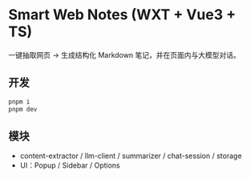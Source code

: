 # Smart Web Notes (WXT + Vue3 + TS)

一键抽取网页 → 生成结构化 Markdown 笔记，并在页面内与大模型对话。

## 开发

```bash
pnpm i
pnpm dev
```

## 模块

- content-extractor / llm-client / summarizer / chat-session / storage
- UI：Popup / Sidebar / Options
